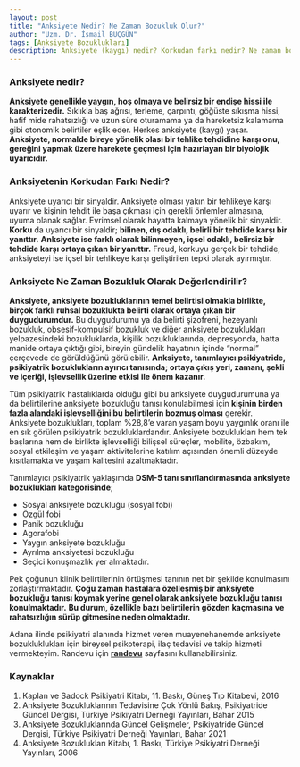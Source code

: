 ```yaml
---
layout: post
title: "Anksiyete Nedir? Ne Zaman Bozukluk Olur?"
author: "Uzm. Dr. İsmail BUÇGÜN"
tags: [Anksiyete Bozuklukları]
description: Anksiyete (kaygı) nedir? Korkudan farkı nedir? Ne zaman bozukluk olarak tanımlanır? Anksiyete bozuklukları nelerdir?
---
```


### Anksiyete nedir?
**Anksiyete genellikle yaygın, hoş olmaya ve belirsiz bir endişe hissi ile karakterizedir.** Sıklıkla baş ağrısı, terleme, çarpıntı, göğüste sıkışma hissi, hafif mide rahatsızlığı ve uzun süre oturamama ya da hareketsiz kalamama gibi otonomik belirtiler eşlik eder. Herkes anksiyete (kaygı) yaşar.
**Anksiyete, normalde bireye yönelik olası bir tehlike tehdidine karşı onu, gereğini yapmak üzere harekete geçmesi için hazırlayan bir biyolojik uyarıcıdır.** 

### Anksiyetenin Korkudan Farkı Nedir?
Anksiyete uyarıcı bir sinyaldir. Anksiyete olması yakın bir tehlikeye karşı uyarır ve kişinin tehdit ile başa çıkması için gerekli önlemler almasına, uyuma olanak sağlar. Evrimsel olarak hayatta kalmaya yönelik bir sinyaldir. **Korku** da uyarıcı bir sinyaldir; **bilinen, dış odaklı, belirli bir tehdide karşı bir yanıttır**. **Anksiyete ise farklı olarak bilinmeyen, içsel odaklı, belirsiz bir tehdide karşı ortaya çıkan bir yanıttır.** 
Freud, korkuyu gerçek bir tehdide, anksiyeteyi ise içsel bir tehlikeye karşı geliştirilen tepki olarak ayırmıştır.

### Anksiyete Ne Zaman Bozukluk Olarak Değerlendirilir?
**Anksiyete, anksiyete bozukluklarının temel belirtisi olmakla birlikte, birçok farklı ruhsal bozuklukta belirti olarak ortaya çıkan bir duygudurumdur.** Bu duygudurumu ya da belirti şizofreni, hezeyanlı bozukluk, obsesif-kompulsif bozukluk ve diğer anksiyete bozuklukları yelpazesindeki bozukluklarda, kişilik bozukluklarında, depresyonda, hatta manide ortaya çıktığı gibi, bireyin gündelik hayatının içinde “normal” çerçevede de görüldüğünü görülebilir. 
**Anksiyete, tanımlayıcı psikiyatride, psikiyatrik bozuklukların ayırıcı tanısında; ortaya çıkış yeri, zamanı, şekli ve içeriği, işlevsellik üzerine etkisi ile önem kazanır.**

Tüm psikiyatrik hastalıklarda olduğu gibi bu anksiyete duygudurumuna ya da belirtilerine anksiyete bozukluğu tanısı konulabilmesi için **kişinin birden fazla alandaki işlevselliğini bu belirtilerin bozmuş olması** gerekir.
Anksiyete bozuklukları, toplam %28,8’e varan yaşam boyu yaygınlık oranı ile en sık görülen psikiyatrik bozukluklardandır. Anksiyete bozuklukları hem tek başlarına hem de birlikte işlevselliği bilişsel süreçler, mobilite, özbakım, sosyal etkileşim ve yaşam aktivitelerine katılım açısından önemli düzeyde kısıtlamakta ve yaşam kalitesini azaltmaktadır. 

Tanımlayıcı psikiyatrik yaklaşımda **DSM-5 tanı sınıflandırmasında anksiyete bozuklukları kategorisinde**;
* Sosyal anksiyete bozukluğu (sosyal fobi)
* Özgül fobi
* Panik bozukluğu
* Agorafobi
* Yaygın anksiyete bozukluğu
* Ayrılma anksiyetesi bozukluğu
* Seçici konuşmazlık  yer almaktadır.


Pek çoğunun klinik belirtilerinin örtüşmesi tanının net bir şekilde konulmasını zorlaştırmaktadır. **Çoğu zaman hastalara özelleşmiş bir anksiyete bozukluğu tanısı koymak yerine genel olarak anksiyete bozukluğu tanısı konulmaktadır.** **Bu durum, özellikle bazı belirtilerin gözden kaçmasına ve rahatsızlığın sürüp gitmesine neden olmaktadır.** 


Adana ilinde psikiyatri alanında hizmet veren muayenehanemde anksiyete bozukluklukları için bireysel psikoterapi, ilaç tedavisi ve takip hizmeti vermekteyim. Randevu için **[randevu](/randevu)** sayfasını kullanabilirsiniz.

### Kaynaklar
1. Kaplan ve Sadock Psikiyatri Kitabı, 11. Baskı, Güneş Tıp Kitabevi, 2016
2. Anksiyete Bozukluklarının Tedavisine Çok Yönlü Bakış, Psikiyatride Güncel Dergisi, Türkiye Psikiyatri Derneği Yayınları, Bahar 2015
3. Anksiyete Bozukluklarında Güncel Gelişmeler, Psikiyatride Güncel Dergisi, Türkiye Psikiyatri Derneği Yayınları, Bahar 2021
4. Anksiyete Bozuklukları Kitabı, 1. Baskı, Türkiye Psikiyatri Derneği Yayınları, 2006

